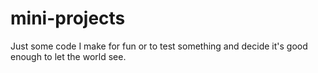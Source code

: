 # mini-projects

Just some code I make for fun or to test something and decide it's good enough to let the world see.
